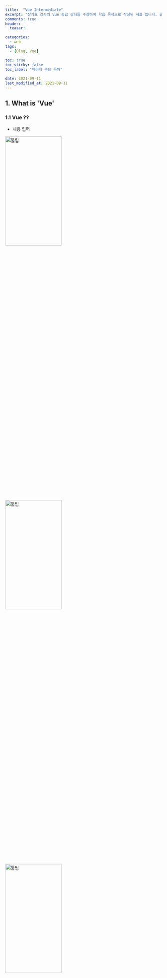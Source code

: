 ```yaml
---
title:  "Vue Intermediate"
excerpt: "장기효 강사의 Vue 중급 강좌를 수강하며 학습 목적으로 작성된 자료 입니다. 출처는 하단을 참고 바랍니다."
comments: true
header:
  teaser: 

categories:
  - web
tags:
  - [Blog, Vue]

toc: true
toc_sticky: false
toc_label: "페이지 주요 목차" 
 
date: 2021-09-11
last_modified_at: 2021-09-11
---
```


## 1. What is 'Vue'

### 1.1 Vue ??
  
  * 내용 입력<br/>
  <img src="../../assets/images/posts/vue-intermediate/vue-2-1.png" width="60%" height="30%" title="Vue 구조" alt="툴팁"/>
  <img src="../../assets/images/posts/vue-intermediate/vue-2-2(vuelifecycle).png" width="60%" height="30%" title="Vue 구조" alt="툴팁"/>
  <img src="../../assets/images/posts/vue-intermediate/vue-2-3(기존app).png" width="60%" height="30%" title="Vue 구조" alt="툴팁"/>
  <img src="../../assets/images/posts/vue-intermediate/vue-2-4(변경app).png" width="60%" height="30%" title="Vue 구조" alt="툴팁"/>
  <img src="../../assets/images/posts/vue-intermediate/vue-2-4(변경app).png" width="60%" height="30%" title="Vue 구조" alt="툴팁"/>
  <img src="../../assets/images/posts/vue-intermediate/vue-2-4(변경app).png" width="60%" height="30%" title="Vue 구조" alt="툴팁"/>
  * 내용 입력

```html
<!--watch 샘플-->
<div id="app">
    {{ num }}
    <button v-on:click="addNum">increase</button>
</div>

<script src="https://cdn.jsdelivr.net/npm/vue/dist/vue.js"></script>
<script>
    new Vue({
        el: '#app',
        data: {
            num: 10
        },
        watch: {
            num: function(val, oldVal) {
                this.logText(val, oldVal);
            }
        },
        methods: {
            addNum: function() {
                this.num = this.num + 1;
            },
            logText: function(val, oldVal) {
                console.log('new: %s, old: %s', val, oldVal);
            }
        }
    });
</script>
```

## 4. 참고 사항

### 4.1 Troubleshooting

  * GitHub 싱크후 ‘npm run serve’시 명령어 인식 불가할 경우 하기와 같이 명령서 실행
  
```
npm i @vue/cli-service
```

### 4.2 출처

  * [인프런](https://www.inflearn.com/course/Age-of-Vuejs)
